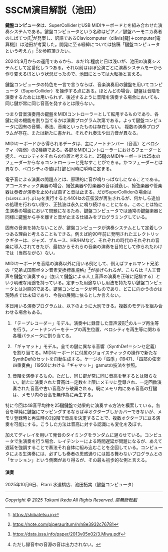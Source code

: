 # SSCM演目解説（池田）

**鍵盤コンピュータ**は、SuperColliderとUSB MIDIキーボードとを組み合わせた演奏システムである。鍵盤コンピュータという名称はピアノ／鍵盤ハーモニカ奏者のしばてつ氏[^1]が発案し、訳語であるClavicomputer（clāvis[鍵]＋computer[電算機]）は池田が考案した。開発に至る経緯については拙稿「鍵盤コンピュータという考え方」[^2]を参照頂きたい。

2024年9月からの運用であるから、まだ1年程度と日は浅いが、池田の演奏システムとして定番化しつつある。それ以前はほぼ公演ごとに演奏システムを一から作り変える(!)という状況だったので、池田にとっては大転換と言える。

鍵盤コンピュータの特色を一言で言うならば、音楽演奏用の鍵盤を用いてコンピュータ（SuperCollider）を操作する点にある。ほとんどの場合、鍵盤は音階を演奏するためには用いられず、後述するように音階を演奏する場合においても、同じ鍵が常に同じ音高を発するとは限らない。

つまり音楽演奏用の鍵盤をMIDIコントローラーとして転用するものであり、各鍵に何の機能を割り当てるかは演奏プログラム次第である。よって鍵盤コンピュータに固有の音響、奏法、音楽といったものは存在しない。 複数の演奏プログラムが存在、または新たに書かれ、それぞれ奏法や出力音が異なる。

MIDIキーボードから得られるデータは、主にノートナンバー（音高）とベロシティ（強弱）の2種類である。各鍵をMIDIコントローラーにおけるフェーダーと捉え、ベロシティをそれらの位置と考えると、25鍵のMIDIキーボードは25本のフェーダーからなるコントローラーと見なすことができる。かつフェーダーとは異なり、ベロシティの値は打鍵と同時に瞬時に定まる。

電子音による演奏の問題点とは、原理的に音が鳴りっぱなしになることである。アコースティック楽器の場合、撥弦楽器や打楽器の音は減衰し、擦弦楽器や管楽器は奏者が演奏を止めれば自ずと音は止まる。だがSuperColliderの場合は`{SinOsc.ar}.play`を実行すると440Hzの正弦波が再生されるが、何かしら追加の処理を行わない限り、正弦波は永久に鳴り続けることになる。このことは特に生演奏の場面において問題になるため、鍵盤コンピュータでは通常の鍵盤楽器と同様に鍵盤から手を離すと音が止まる仕組みをプログラミングしている。

固有の音楽を持たないことが、鍵盤コンピュータが演奏システムとして定着しつつある理由と考えることもできる。例えば約90年前に発明されたエレクトリックギターは、ジャズ、ブルース、HR/HMなど、それぞれの時代のそれぞれの音楽に導入されてきたが、最初からそれらの音楽の演奏を目的として作られたわけでは（当然ながら）ない。

MIDIキーボードを音階の演奏以外に用いる例として、例えばフォルマント兄弟の『兄弟式国際ボタン音素変換標準規格』[^3]が挙げられるが、こちらは「人工音声を鍵盤で演奏する」（加えて鍵盤による人工音声の演奏を正確に記譜する）という明確な用途を持っている。定まった用途ないし用法を持たない鍵盤コンピュータとは対照的である。鍵盤コンピュータが何ものであり、どこに向かうのかは現時点では未知であり、今後の展開に依るとしか言えない。

本日用いる演奏プログラムは、以下のように大別できる。複数のモデルを組み合わせる場合もある。

1. 「テープレコーダー」モデル。演奏中に録音した音声波形[^4]のループ再生等を行う。ノートナンバーをテープの再生位置、ベロシティを再生等に関わる各種パラメータに割り当てる。

2. 「ギャマット」モデル。全ての鍵に異なる音響（SynthDef＝シンセ定義）を割り当てる。MIDIキーボードに付属のジョイスティックの操作で新たなSynthDefのセットを自動生成する。ケージの「四季」(1947)、「四部の弦楽四重奏曲」(1950)における「ギャマット」gamutの技法を参照。

3. 音階を演奏するもの。ただし、同じ鍵が常に同じ音高を発するとは限らない。新たに演奏された音高は一定数を上限にメモリに登録され、一定回数演奏された音高や古い音高から破棄される。既にメモリ内にある音高の打鍵は、メモリ内の音高を無作為に再生する。

特に今回は48音平均律を25鍵鍵盤で効果的に演奏する方法を模索している。各音を単純に鍵盤にマッピングするならば半オクターブしかカバーできないが、メモリ登録時と再生時の2段階で音高を決定することで、複数オクターブに亘る演奏を可能にする。こうした方法は音高に対する認識にも変化を及ぼす。

加えてディレイを用いて発音のタイミングをランダムに遅らせている。コンピュータで生演奏を行う場合、レイテンシーによる時間遅延が問題になるが、あえて遅延を強調することで奏法それ自体に組み込むことを企図している。コンピュータによる生演奏には、必ずしも奏者の思惑通りには振る舞わないプログラムとの「セッション」という側面があり得るが、その最も初歩的な例と言える。

[^1]: https://shibatetsu.jp
[^2]: https://note.com/piperauritum/n/n8e3932c76781
[^3]: https://data.jssa.info/paper/2013v05n02/3.Miwa.pdf
[^4]: ただし録音中の音源の音は出力されない。

#### 演奏
2025年10月6日、Ftarri 水道橋店、池田拓実（鍵盤コンピュータ）

---
*Copyright © 2025 Takumi Ikeda All Rights Reserved. 禁無断転載*